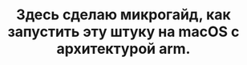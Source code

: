 **<h1 style="text-align: center">Здесь сделаю микрогайд, как запустить эту штуку на macOS с архитектурой arm.</h1>**
